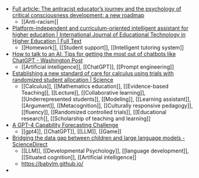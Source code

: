 - [Full article: The antiracist educator’s journey and the psychology of critical consciousness development: a new roadmap](https://www.tandfonline.com/doi/full/10.1080/00461520.2023.2243329)
	- [[Anti-racism]]
- [Platform-independent and curriculum-oriented intelligent assistant for higher education | International Journal of Educational Technology in Higher Education | Full Text](https://educationaltechnologyjournal.springeropen.com/articles/10.1186/s41239-023-00412-7)
	- [[Homework]], [[Student support]], [[Intelligent tutoring system]]
- [How to talk to an AI: Tips for getting the most out of chatbots like ChatGPT - Washington Post](https://www.washingtonpost.com/technology/interactive/2023/how-to-talk-ai-chatbot-chatgpt/)
	- [[Artificial intelligence]], [[ChatGPT]], [[Prompt engineering]]
- [Establishing a new standard of care for calculus using trials with randomized student allocation | Science](https://www.science.org/doi/10.1126/science.ade9803)
	- [[Calculus]], [[Mathematics education]], [[Evidence-based Teaching]], [[Lecture]], [[Collaborative learning]], [[Underrepresented students]], [[Modeling]], [[Learning assistant]], [[Argument]], [[Metacognition]], [[Culturally responsive pedagogy]], [[fluency]], [[Randomized controlled trials]], [[Educational research]], [[Scholarship of teaching and learning]]
- [A GPT-4 Capability Forecasting Challenge](https://nicholas.carlini.com/writing/llm-forecast/question/Capital-of-Paris)
	- [[gpt4]], [[ChatGPT]], [[LLM]], [[Game]]
- [Bridging the data gap between children and large language models - ScienceDirect](https://www.sciencedirect.com/science/article/pii/S1364661323002036?dgcid=author)
	- [[LLM]], [[Developmental Psychology]], [[language development]], [[Situated cognition]], [[Artificial intelligence]]
	- https://babylm.github.io/
-